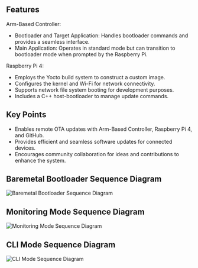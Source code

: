 ## Features
Arm-Based Controller:
- Bootloader and Target Application: Handles bootloader commands and provides a seamless interface.
- Main Application: Operates in standard mode but can transition to bootloader mode when prompted by the Raspberry Pi.

Raspberry Pi 4:
- Employs the Yocto build system to construct a custom image.
- Configures the kernel and Wi-Fi for network connectivity.
- Supports network file system booting for development purposes.
- Includes a C++ host-bootloader to manage update commands.

## Key Points
- Enables remote OTA updates with Arm-Based Controller, Raspberry Pi 4, and GitHub.
- Provides efficient and seamless software updates for connected devices.
- Encourages community collaboration for ideas and contributions to enhance the system.

## Baremetal Bootloader Sequence Diagram

![Baremetal Bootloader Sequence Diagram](https://github.com/t0ti20/FOTA/assets/61616031/df4a67b1-1b05-4a3d-a45a-551b7a5aa260)

## Monitoring Mode Sequence Diagram

![Monitoring Mode Sequence Diagram](https://github.com/t0ti20/FOTA/assets/61616031/8cf64c10-93fd-45c8-b06c-dbf67f9d5059)

## CLI Mode Sequence Diagram

![CLI Mode Sequence Diagram](https://github.com/t0ti20/FOTA/assets/61616031/58ea119d-830d-42a8-bc0e-6e340c33fd20)
